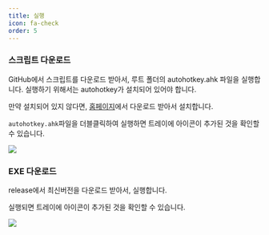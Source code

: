 ```yaml
---
title: 실행
icon: fa-check
order: 5
---
```


### 스크립트 다운로드

GitHub에서 스크립트를 다운로드 받아서, 루트 폴더의 autohotkey.ahk 파일을 실행합니다. 실행하기 위해서는 autohotkey가 설치되어 있어야 합니다.

만약 설치되어 있지 않다면, [홈페이지](https://autohotkey.com/)에서 다운로드 받아서 설치합니다.

`autohotkey.ahk`파일을 더블클릭하여 실행하면 트레이에 아이콘이 추가된 것을 확인할 수 있습니다.

![](https://goo.gl/6zjJai)

### EXE 다운로드

release에서 최신버전을 다운로드 받아서, 실행합니다.

실행되면 트레이에 아이콘이 추가된 것을 확인할 수 있습니다.

![](https://goo.gl/6zjJai)
